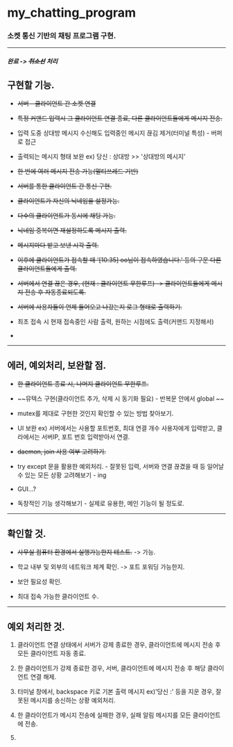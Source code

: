 # my_chatting_program

### 소켓 통신 기반의 채팅 프로그램 구현.


-----------

##### 완료 -> ~~취소선~~ 처리

## 구현할 기능.

- ~~서버 - 클라이언트 간 소켓 연결~~

- ~~특정 커맨드 입력시 그 클라이언트 연결 종료, 다른 클라이언트들에게 메시지 전송.~~

- 입력 도중 상대방 메시지 수신해도 입력중인 메시지 끊김 제거(터미널 특성) - 버퍼로 접근

- 출력되는 메시지 형태 보완 ex) 당신 : 상대방 >> '상대방의 메시지'

- ~~한 번에 여러 메시지 전송 가능(멀티쓰레드 기반)~~

- ~~서버를 통한 클라이언트 간 통신 구현.~~

- ~~클라이언트가 자신의 닉네임을 설정가능.~~

- ~~다수의 클라이언트가 동시에 채팅 가능.~~

- ~~닉네임 중복이면 재설정하도록 메시지 출력.~~

- ~~메시지마다 받고 보낸 시각 출력.~~

- ~~이후에 클라이언트가 접속할 때 '[10:35] oo님이 접속하였습니다.' 등의 구문 다른 클라이언트들에게 출력.~~

- ~~서버에서 연결 끊은 경우, (현재 : 클라이언트 무한루프) -> 클라이언트들에게 메시지 전송 후 자동종료되도록.~~

- ~~서버에 사용자들이 언제 들어오고 나갔는지 로그 형태로 출력하기.~~

- 최초 접속 시 현재 접속중인 사람 출력, 원하는 시점에도 출력(커맨드 지정해서)

- 
 
------------
 
## 에러, 예외처리, 보완할 점.

- ~~한 클라이언트 종료 시, 나머지 클라이언트 무한루프.~~
 
- ~~뮤텍스 구현(클라이언트 추가, 삭제 시 동기화 필요) - 반복문 안에서 global  ~~

- mutex를 제대로 구현한 것인지 확인할 수 있는 방법 찾아보기.

- UI 보완 ex) 서버에서는 사용할 포트번호, 최대 연결 개수 사용자에게 입력받고, 클라에서는 서버IP, 포트 번호 입력받아서 연결.

- ~~daemon, join 사용 여부 고려하기.~~

- try except 문을 활용한 예외처리. - 잘못된 입력, 서버와 연결 끊겼을 때 등 일어날 수 있는 모든 상황 고려해보기 - ing

- GUI...?

- 독창적인 기능 생각해보기 - 실제로 유용한, 메인 기능이 될 정도로.

-------------

## 확인할 것.

- ~~사무실 컴퓨터 환경에서 실행가능한지 테스트.~~ -> 가능.

- 학교 내부 및 외부의 네트워크 체계 확인. -> 포트 포워딩 가능한지.

- 보안 필요성 확인.

- 최대 접속 가능한 클라이언트 수.

----------------

## 예외 처리한 것.

1. 클라이언트 연결 상태에서 서버가 강제 종료한 경우, 클라이언트에 메시지 전송 후 모든 클라이언트 자동 종료.

2. 한 클라이언트가 강제 종료한 경우, 서버, 클라이언트에 메시지 전송 후 해당 클라이언트 연결 해제.

3. 터미널 창에서, backspace 키로 기본 출력 메시지 ex)'당신 :' 등을 지운 경우, 잘못된 메시지를 송신하는 상황 예외처리.

4. 한 클라이언트가 메시지 전송에 실패한 경우, 실패 알림 메시지를 모든 클라이언트에 전송.

5. 